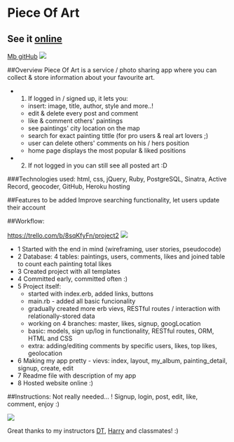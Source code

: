 # Piece Of Art


## See it [online](https://pieceart.herokuapp.com/)
[Mb gitHub](https://github.com/magdalenabialon)
![](http://1.bp.blogspot.com/-E_KisiFqhKw/U017Gz3InjI/AAAAAAAABY8/cPo3foI-NHU/s1600/275225_Papel-de-Parede-O-Nascimento-de-Venus-Botticelli_1920x1080.jpg)


##Overview
Piece Of Art is a service / photo sharing app where you can collect & store information about your favourite art.

- 1. If logged in / signed up, it lets you:
   - insert: image, title, author, style and more..!
   - edit & delete every post and comment
   - like & comment others' paintings
   - see paintings' city location on the map
   - search for exact painting tittle (for pro users & real art lovers ;)
   - user can delete others' comments on his / hers position
   - home page displays the most popular & liked positions
- 2. If not logged in you can still see all posted art :D


###Technologies used:
html, css, jQuery, Ruby, PostgreSQL, Sinatra, Active Record, geocoder, GitHub, Heroku hosting

##Features to be added
Improve searching functionality, let users update their account


##Workflow:

https://trello.com/b/8sqKfyFn/project2
![](https://trello-attachments.s3.amazonaws.com/57a3eedcceaa0e1d950593fa/2048x2732/22fa3fb6dd94552c357660f26e76c081/image1.PNG)

- 1 Started with the end in mind (wireframing, user stories, pseudocode)
- 2 Database: 4 tables: paintings, users, comments, likes and joined table to count each painting total likes
- 3 Created project with all templates
- 4 Committed early, committed often :)
- 5 Project itself:
    - started with index.erb, added links, buttons
    - main.rb - added all basic funcionality
    - gradually created more erb vievs, RESTful routes / interaction with relationally-stored data
    - working on 4 branches: master, likes, signup, googLocation
    - basic: models, sign up/log in functionality, RESTful routes, ORM, HTML and CSS
    - extra: adding/editing comments by specific users, likes, top likes, geolocation
- 6 Making my app pretty - vievs: index, layout, my_album, painting_detail, signup, create, edit
- 7 Readme file with description of my app
- 8 Hosted website online :)



##Instructions: Not really needed... !
Signup, login, post, edit, like, comment, enjoy :)

![](http://www.symmetrymagazine.org/sites/default/files/styles/2015_hero/public/images/standard/Louvre_pyramid-s_0.jpg?itok=yrVkzT7J)

Great thanks to my instructors
[DT](https://github.com/epoch), [Harry](https://github.com/HMAN1911)
and classmates! :)

